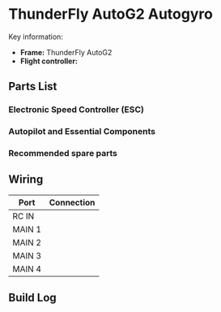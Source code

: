 # ThunderFly AutoG2 Autogyro


Key information:

- **Frame:** ThunderFly AutoG2
- **Flight controller:**


## Parts List


### Electronic Speed Controller (ESC)

### Autopilot and Essential Components


### Recommended spare parts


## Wiring

Port | Connection
--- | ---
RC IN    |
MAIN 1   |
MAIN 2   |
MAIN 3   |
MAIN 4   |


## Build Log
